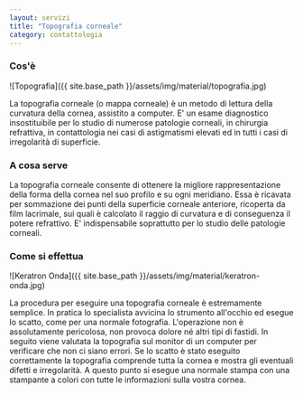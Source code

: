 ```yaml
---
layout: servizi
title: "Topografia corneale"
category: contattologia
---
```


### Cos'è

![Topografia]({{ site.base_path }}/assets/img/material/topografia.jpg)

La topografia corneale (o mappa corneale) è un metodo di lettura della curvatura della cornea, assistito a computer. E' un esame diagnostico insostituibile per lo studio di numerose patologie corneali, in chirurgia refrattiva, in contattologia nei casi di astigmatismi elevati ed in tutti i casi di irregolarità di superficie.

### A cosa serve

La topografia corneale consente di ottenere la migliore rappresentazione della forma della cornea nel suo profilo e su ogni meridiano. Essa è ricavata per sommazione dei punti della superficie corneale anteriore, ricoperta da film lacrimale, sui quali è calcolato il raggio di curvatura e di conseguenza il potere refrattivo. E' indispensabile soprattutto per lo studio delle patologie corneali.

### Come si effettua

![Keratron Onda]({{ site.base_path }}/assets/img/material/keratron-onda.jpg)

La procedura per eseguire una topografia corneale è estremamente semplice. In pratica lo specialista avvicina lo strumento all'occhio ed esegue lo scatto, come per una normale fotografia. L'operazione non è assolutamente pericolosa, non provoca dolore né altri tipi di fastidi. In seguito viene valutata la topografia sul monitor di un computer per verificare che non ci siano errori. Se lo scatto è stato eseguito correttamente la topografia comprende tutta la cornea e mostra gli eventuali difetti e irregolarità. A questo punto si esegue una normale stampa con una stampante a colori con tutte le informazioni sulla vostra cornea.
